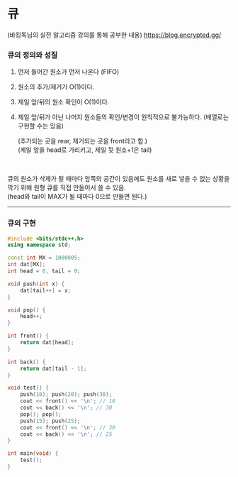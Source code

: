 # 큐

(바킹독님의 실전 알고리즘 강의를 통해 공부한 내용)
https://blog.encrypted.gg/

### 큐의 정의와 성질
1. 먼저 들어간 원소가 먼저 나온다 (FIFO)
2. 원소의 추가/제거가 O(1)이다.
3. 제일 앞/뒤의 원소 확인이 O(1)이다.
4. 제일 앞/뒤가 아닌 나머지 원소들의 확인/변경이 원칙적으로 불가능하다. (배열로는 구현할 수는 있음)

    (추가되는 곳을 rear, 제거되는 곳을 front라고 함.)  
    (제일 앞을 head로 가리키고, 제일 뒷 원소+1은 tail)


</br>

큐의 원소가 삭제가 될 때마다 앞쪽의 공간이 있음에도 원소를 새로 넣을 수 없는 상황을 막기 위해 원형 큐를 직접 만들어서 쓸 수 있음.  
(head와 tail이 MAX가 될 때마다 0으로 만들면 된다.)

---


### 큐의 구현
```cpp
#include <bits/stdc++.h>
using namespace std;

const int MX = 1000005;
int dat[MX];
int head = 0, tail = 0;

void push(int x) {
	dat[tail++] = x;
}

void pop() {
	head++;
}

int front() {
	return dat[head];
}

int back() {
	return dat[tail - 1];
}

void test() {
	push(10); push(20); push(30);
	cout << front() << '\n'; // 10
	cout << back() << '\n'; // 30
	pop(); pop();
	push(15); push(25);
	cout << front() << '\n'; // 30
	cout << back() << '\n'; // 25
}

int main(void) {
	test();
}
```